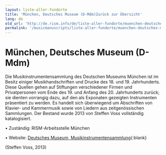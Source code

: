 ```yaml
---
layout: liste-aller-fundorte
title: 'München, Deutsches Museum (D-Mdm)Zurück zur Übersicht'
lang: de
old_url: 'http://de.rism.info/de/liste-aller-fundorte/muenchen-deutsches-museum.html'
permalink: '/musicmanuscripts/liste-aller-fundorte/muenchen-deutsches-museum.html'
---
```



# München, Deutsches Museum (D-Mdm)

Die Musikinstrumentensammlung des Deutschen Museums München ist im Besitz einiger Musikhandschriften und Drucke des 18. und 19. Jahrhunderts. Diese Quellen gehen auf Stiftungen verschiedener Firmen und Privatpersonen vom Ende des 19. und Anfang des 20. Jahrhunderts zurück; sie dienten vorrangig dazu, auf den als Exponaten gezeigten Instrumenten präsentiert zu werden. Es handelt sich überwiegend um Abschriften von Klavier- und Kammermusik sowie von Liedern aus zeitgenössischen Sammlungen. Der Bestand wurde 2013 von Steffen Voss vollständig katalogisiert.

• Zuständig: RISM-Arbeitsstelle München

• Website: [Deutsches Museum, Musikinstrumentensammlung](https://www.deutsches-museum.de/museumsinsel/ausstellung/musikinstrumente "Opens external link in new window"){:blank}

(Steffen Voss, 2013)
